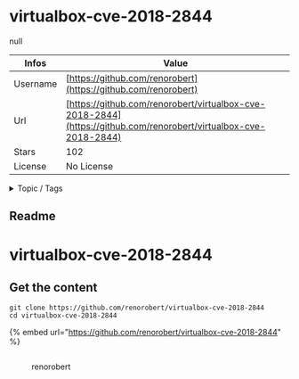 # virtualbox-cve-2018-2844

null

| Infos    | Value                                                              |
| -------- | -------------------------------------------------------------------|
| Username | [https://github.com/renorobert](https://github.com/renorobert) |
| Url      | [https://github.com/renorobert/virtualbox-cve-2018-2844](https://github.com/renorobert/virtualbox-cve-2018-2844)                                               |
| Stars    | 102                                                          |
| License  | No License                                                        |

<details>

<summary>Topic / Tags</summary>



</details>

## Readme

# virtualbox-cve-2018-2844


## Get the content

```
git clone https://github.com/renorobert/virtualbox-cve-2018-2844
cd virtualbox-cve-2018-2844
```

{% embed url="https://github.com/renorobert/virtualbox-cve-2018-2844" %}

<figure><img src="https://avatars.githubusercontent.com/u/4233909?v=4" alt=""><figcaption><p>renorobert</p></figcaption></figure>
